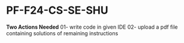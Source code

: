 # PF-F24-CS-SE-SHU

**Two Actions Needed**
01- write code in given IDE
02- upload a pdf file containing solutions of remaining instructions
